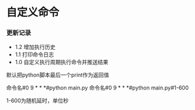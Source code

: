 # 自定义命令

### 更新记录

- 1.2 增加执行历史
- 1.1 打印命令日志
- 1.0 自定义执行周期执行命令并推送结果


默认把python脚本最后一个print作为返回值

命令名#0 9 * * *#python main.py
命令名#0 9 * * *#python main.py#1-600


1-600为随机延时，单位秒